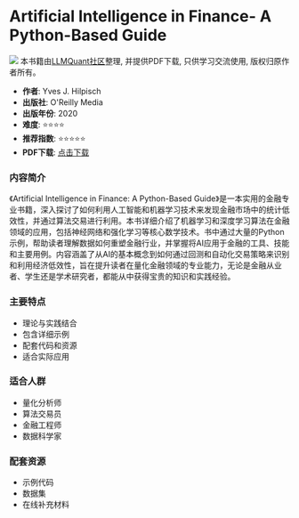 # Artificial Intelligence in Finance- A Python-Based Guide

![](https://fastly.jsdelivr.net/gh/bucketio/img3@main/2024/09/04/1725464231869-e0b2f727-2a0f-4270-bf6c-31ddc350426a.gif)
本书籍由[LLMQuant社区](https://llmquant.com/)整理, 并提供PDF下载, 只供学习交流使用, 版权归原作者所有。


- **作者**: Yves J. Hilpisch
- **出版社**: O'Reilly Media
- **出版年份**: 2020
- **难度**: ⭐⭐⭐⭐
- **推荐指数**: ⭐⭐⭐⭐⭐
- **PDF下载**: [点击下载](https://quant-wiki.com/pdf/Artificial%20Intelligence%20in%20Finance_%20A%20Python-Based%20Guide.pdf)

### 内容简介

《Artificial Intelligence in Finance: A Python-Based Guide》是一本实用的金融专业书籍，深入探讨了如何利用人工智能和机器学习技术来发现金融市场中的统计低效性，并通过算法交易进行利用。本书详细介绍了机器学习和深度学习算法在金融领域的应用，包括神经网络和强化学习等核心数学技术。书中通过大量的Python示例，帮助读者理解数据如何重塑金融行业，并掌握将AI应用于金融的工具、技能和主要用例。内容涵盖了从AI的基本概念到如何通过回测和自动化交易策略来识别和利用经济低效性，旨在提升读者在量化金融领域的专业能力，无论是金融从业者、学生还是学术研究者，都能从中获得宝贵的知识和实践经验。


### 主要特点

- 理论与实践结合
- 包含详细示例
- 配套代码和资源
- 适合实际应用

### 适合人群

- 量化分析师
- 算法交易员
- 金融工程师
- 数据科学家

### 配套资源

- 示例代码
- 数据集
- 在线补充材料